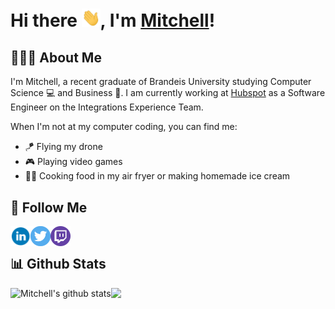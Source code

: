 
# Hi there <img src="https://raw.githubusercontent.com/mdodell/mdodell/master/assets/wave.gif" width="30px">, I'm [Mitchell](https://www.mitchelldodell.com)!

## 🧑🏻‍💻 About Me
I'm Mitchell, a recent graduate of Brandeis University studying Computer Science
💻 and Business 👔. I am currently working at [Hubspot](https://www.hubspot.com/) as a Software Engineer on the Integrations Experience Team.

When I'm not at my computer coding, you can find me:
* 🪁 Flying my drone
* 🎮 Playing video games
* 🧑‍🍳 Cooking food in my air fryer or making homemade ice cream

## 👀 Follow Me
<a href="https://www.linkedin.com/in/mitchell-dodell/">
  <img align="left" alt="Mitchell Dodell | LinkedIn" width="32px" src="https://raw.githubusercontent.com/mdodell/mdodell/master/assets/linkedin.svg" />
</a>
<a href="https://twitter.com/MitchellDodell">
  <img align="left" alt="Mitchell Dodell | Twitter" width="32px" src="https://raw.githubusercontent.com/mdodell/mdodell/master/assets/twitter.svg" />
</a>
<a href="https://www.twitch.tv/bluemanmitchell">
  <img align="left" alt="Mitchell's Twitch.tv" width="32px" src="https://raw.githubusercontent.com/mdodell/mdodell/master/assets/twitch.svg" />
</a>
<br />

## 📊 Github Stats

<img align="left" src="https://github-readme-stats.vercel.app/api?username=mdodell&show_icons=true&include_all_commits=true&count_private=true" alt="Mitchell's github stats" />

<img align="left" src="https://github-readme-stats.vercel.app/api/top-langs/?username=mdodell&hide=roff" />
